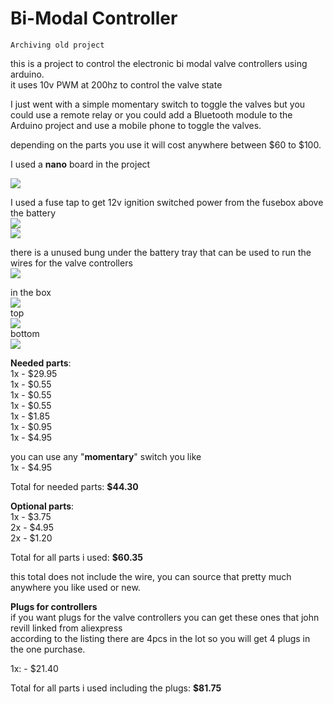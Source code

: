 # Bi-Modal Controller

`Archiving old project`

this is a project to control the electronic bi modal valve controllers using arduino.<br>
it uses 10v PWM at 200hz to control the valve state<br>

I just went with a simple momentary switch to toggle the valves but you could use a remote relay or you could add a Bluetooth module to the Arduino project and use a mobile phone to toggle the valves.<br>

depending on the parts you use it will cost anywhere between $60 to $100.<br>

I used a <b>nano</b> board in the project<br>

<img src=https://image.ibb.co/dSGKdA/schematic.jpg><br>


I used a fuse tap to get 12v ignition switched power from the fusebox above the battery<br>
<img src=https://image.ibb.co/g7WLZe/fuse_tap.jpg><br>
<img src=https://image.ibb.co/jJ6XfK/fuse-diag.jpg><br>

there is a unused bung under the battery tray that can be used to run the wires for the valve controllers<br>
<img src=https://image.ibb.co/gVpJLK/bung_under_battery.jpg><br>

in the box<br>
<img src=https://image.ibb.co/nC0iiA/in-box.jpg><br>
top<br>
<img src=https://image.ibb.co/fyGZqq/top.jpg><br>
bottom<br>
<img src=https://image.ibb.co/krisbV/bottom.jpg><br>




<b>Needed parts</b>:<br>
1x <a href=https://www.jaycar.com.au/duinotech-nano-board-arduino-compatible/p/XC4414></a>  -  $29.95<br>
1x <a href=https://www.jaycar.com.au/1k-ohm-0-5-watt-metal-film-resistors-pack-of-8/p/RR0572></a>  -  $0.55<br>
1x <a href=https://www.jaycar.com.au/1-5k-ohm-0-5-watt-metal-film-resistors-pack-of-8/p/RR0576></a>  -  $0.55<br>
1x <a href=https://www.jaycar.com.au/10k-ohm-0-5-watt-metal-film-resistors-pack-of-8/p/RR0596></a>  -  $0.55<br>
1x <a href=https://www.jaycar.com.au/7812-12v-1a-voltage-regulator-to-220/p/ZV1512></a>  -  $1.85<br>
1x <a href=https://www.jaycar.com.au/bc639-npn-transistor/p/ZT2179></a>  -  $0.95<br>
1x <a href=https://www.jaycar.com.au/double-mini-blade-fuse-socket-wire-tap/p/SF5125></a>  -  $4.95<br>

you can use any "<b>momentary</b>" switch you like<br>
1x <a href=https://www.jaycar.com.au/ip67-rated-dome-pushbutton-switch-black/p/SP0656></a>  -  $4.95<br>

Total for needed parts: <b>$44.30<br>


Optional parts</b>:<br>
1x <a href=https://www.jaycar.com.au/bulkhead-black-88-x-69-x-33mm/p/HB6075></a>  -  $3.75<br>
2x <a href=https://www.jaycar.com.au/small-breadboard-layout-prototyping-board/p/HP9570></a>  -  $4.95<br>
2x <a href=https://www.jaycar.com.au/2-way-pcb-mount-screw-terminals-5mm-pitch/p/HM3172></a>  -  $1.20<br>

Total for all parts i used: <b>$60.35</b><br>

this total does not include the wire, you can source that pretty much anywhere you like used or new.


<b>Plugs for controllers</b><br>
if you want plugs for the valve controllers you can get these ones that john revill linked from aliexpress<br>
according to the listing there are 4pcs in the lot so you will get 4 plugs in the one purchase.<br>

1x: <a href=https://www.aliexpress.com/item/4pcs-lot-5-Pin-Way-Nitrox-Sensor-Plug-Mass-Air-Flow-Sensor-Meter-MAF-Connector-Socket/32850617234.html></a>  -  $21.40<br>


Total for all parts i used including the plugs: <b>$81.75</b><br>
